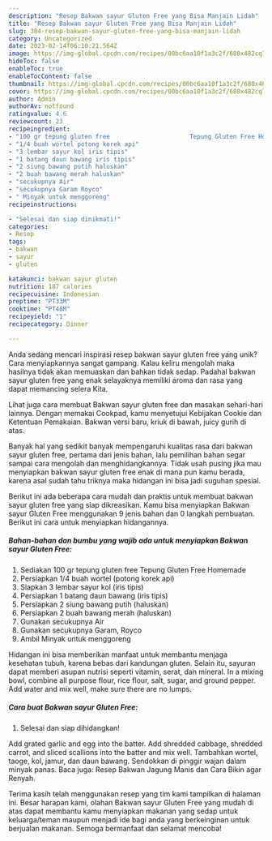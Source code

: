 ```yaml
---
description: "Resep Bakwan sayur Gluten Free yang Bisa Manjain Lidah"
title: "Resep Bakwan sayur Gluten Free yang Bisa Manjain Lidah"
slug: 384-resep-bakwan-sayur-gluten-free-yang-bisa-manjain-lidah
category: Uncategorized
date: 2023-02-14T06:10:21.564Z
image: https://img-global.cpcdn.com/recipes/00bc6aa10f1a3c2f/680x482cq70/bakwan-sayur-gluten-free-foto-resep-utama.jpg
hideToc: false
enableToc: true
enableTocContent: false
thumbnail: https://img-global.cpcdn.com/recipes/00bc6aa10f1a3c2f/680x482cq70/bakwan-sayur-gluten-free-foto-resep-utama.jpg
cover: https://img-global.cpcdn.com/recipes/00bc6aa10f1a3c2f/680x482cq70/bakwan-sayur-gluten-free-foto-resep-utama.jpg
author: Admin
authorAv: notfound
ratingvalue: 4.6
reviewcount: 23
recipeingredient:
- "100 gr tepung gluten free                      Tepung Gluten Free Homemade"
- "1/4 buah wortel potong korek api"
- "3 lembar sayur kol iris tipis"
- "1 batang daun bawang iris tipis"
- "2 siung bawang putih haluskan"
- "2 buah bawang merah haluskan"
- "secukupnya Air"
- "secukupnya Garam Royco"
- " Minyak untuk menggoreng"
recipeinstructions:

- "Selesai dan siap dinikmati!"
categories:
- Resep
tags:
- bakwan
- sayur
- gluten

katakunci: bakwan sayur gluten 
nutrition: 187 calories
recipecuisine: Indonesian
preptime: "PT33M"
cooktime: "PT48M"
recipeyield: "1"
recipecategory: Dinner

---
```





Anda sedang mencari inspirasi resep bakwan sayur gluten free yang unik? Cara menyiapkannya sangat gampang. Kalau keliru mengolah maka hasilnya tidak akan memuaskan dan bahkan tidak sedap. Padahal bakwan sayur gluten free yang enak selayaknya memiliki aroma dan rasa yang dapat memancing selera Kita.





Lihat juga cara membuat Bakwan sayur gluten free dan masakan sehari-hari lainnya. Dengan memakai Cookpad, kamu menyetujui Kebijakan Cookie dan Ketentuan Pemakaian. Bakwan versi baru, kriuk di bawah, juicy gurih di atas.

Banyak hal yang sedikit banyak mempengaruhi kualitas rasa dari bakwan sayur gluten free, pertama dari jenis bahan, lalu pemilihan bahan segar sampai cara mengolah dan menghidangkannya. Tidak usah pusing jika mau menyiapkan bakwan sayur gluten free enak di mana pun kamu berada, karena asal sudah tahu triknya maka hidangan ini bisa jadi suguhan spesial.






Berikut ini ada beberapa cara mudah dan praktis untuk membuat bakwan sayur gluten free yang siap dikreasikan. Kamu bisa menyiapkan Bakwan sayur Gluten Free menggunakan 9 jenis bahan dan 0 langkah pembuatan. Berikut ini cara untuk menyiapkan hidangannya.

<!--inarticleads1-->

##### Bahan-bahan dan bumbu yang wajib ada untuk menyiapkan Bakwan sayur Gluten Free:

1. Sediakan 100 gr tepung gluten free                      Tepung Gluten Free Homemade
1. Persiapkan 1/4 buah wortel (potong korek api)
1. Siapkan 3 lembar sayur kol (iris tipis)
1. Persiapkan 1 batang daun bawang (iris tipis)
1. Persiapkan 2 siung bawang putih (haluskan)
1. Persiapkan 2 buah bawang merah (haluskan)
1. Gunakan secukupnya Air
1. Gunakan secukupnya Garam, Royco
1. Ambil  Minyak untuk menggoreng


Hidangan ini bisa memberikan manfaat untuk membantu menjaga kesehatan tubuh, karena bebas dari kandungan gluten. Selain itu, sayuran dapat memberi asupan nutrisi seperti vitamin, serat, dan mineral. In a mixing bowl, combine all purpose flour, rice flour, salt, sugar, and ground pepper. Add water and mix well, make sure there are no lumps. 

<!--inarticleads2-->

##### Cara buat Bakwan sayur Gluten Free:


1. Selesai dan siap dihidangkan!

Add grated garlic and egg into the batter. Add shredded cabbage, shredded carrot, and sliced scallions into the batter and mix well. Tambahkan wortel, taoge, kol, jamur, dan daun bawang. Sendokkan di pinggir wajan dalam minyak panas. Baca juga: Resep Bakwan Jagung Manis dan Cara Bikin agar Renyah. 

Terima kasih telah menggunakan resep yang tim kami tampilkan di halaman ini. Besar harapan kami, olahan Bakwan sayur Gluten Free yang mudah di atas dapat membantu kamu menyiapkan makanan yang sedap untuk keluarga/teman maupun menjadi ide bagi anda yang berkeinginan untuk berjualan makanan. Semoga bermanfaat dan selamat mencoba!
